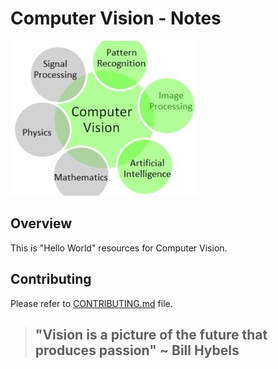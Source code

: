 # Computer Vision - Notes

![cv-diagram](./documentation/cv-diagram.png)

## Overview

This is "Hello World" resources for Computer Vision.


## Contributing

Please refer to [CONTRIBUTING.md](..\CONTRIBUTING.md) file.


> ## "Vision is a picture of the future that produces passion" ~ Bill Hybels


